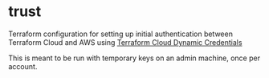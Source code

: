 # trust

Terraform configuration for setting up initial authentication between
Terraform Cloud and AWS using [Terraform Cloud Dynamic Credentials][creds]

This is meant to be run with temporary keys on an admin machine, once per
account.

[creds]: https://developer.hashicorp.com/terraform/tutorials/cloud/dynamic-credentials
